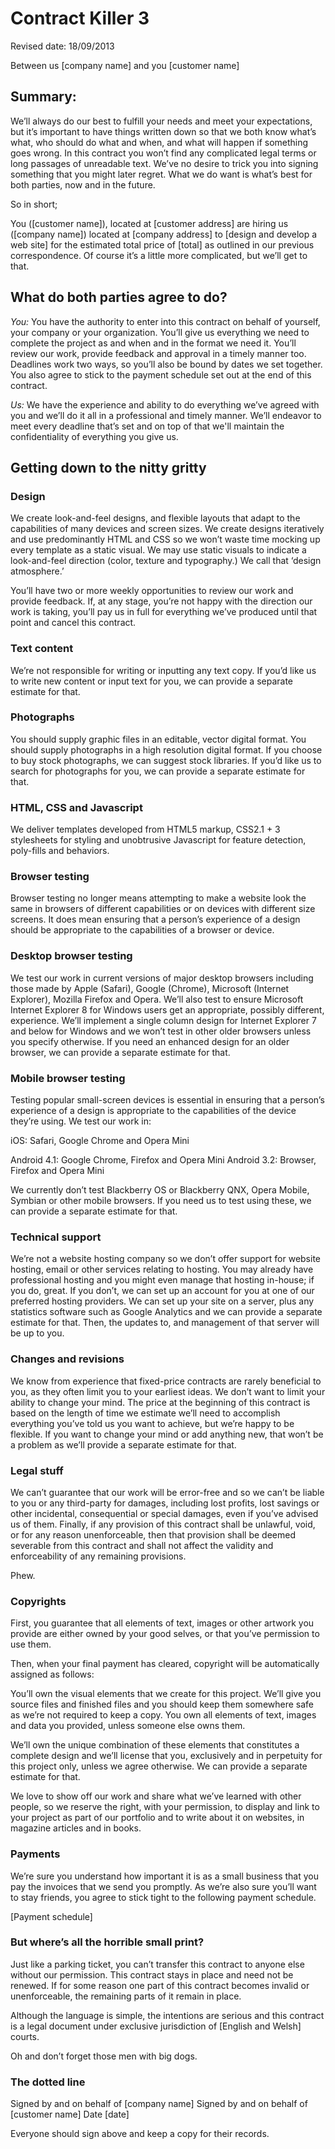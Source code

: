 # Contract Killer 3
 
Revised date: 18/09/2013 

Between us [company name] 
and you [customer name] 

## Summary: 

We’ll always do our best to fulfill your needs and meet your expectations, but it’s important to have things written down so that we both know what’s what, who should do what and when, and what will happen if something goes wrong. In this contract you won’t find any complicated legal terms or long passages of unreadable text. We’ve no desire to trick you into signing something that you might later regret. What we do want is what’s best for both parties, now and in the future.

So in short;

You ([customer name]), located at [customer address] are hiring us ([company name]) located at [company address] to [design and develop a web site] for the estimated total price of [total] as outlined in our previous correspondence. Of course it’s a little more complicated, but we’ll get to that.

## What do both parties agree to do? 

*You:* You have the authority to enter into this contract on behalf of yourself, your company or your organization. You’ll give us everything we need to complete the project as and when and in the format we need it. You’ll review our work, provide feedback and approval in a timely manner too. Deadlines work two ways, so you’ll also be bound by dates we set together. You also agree to stick to the payment schedule set out at the end of this contract.

*Us:* We have the experience and ability to do everything we’ve agreed with you and we’ll do it all in a professional and timely manner. We’ll endeavor to meet every deadline that’s set and on top of that we'll maintain the confidentiality of everything you give us.

## Getting down to the nitty gritty 

### Design 

We create look-and-feel designs, and flexible layouts that adapt to the capabilities of many devices and screen sizes. We create designs iteratively and use predominantly HTML and CSS so we won’t waste time mocking up every template as a static visual. We may use static visuals to indicate a look-and-feel direction (color, texture and typography.) We call that ‘design atmosphere.’

You’ll have two or more weekly opportunities to review our work and provide feedback. If, at any stage, you’re not happy with the direction our work is taking, you’ll pay us in full for everything we’ve produced until that point and cancel this contract.

### Text content 

We’re not responsible for writing or inputting any text copy. If you’d like us to write new content or input text for you, we can provide a separate estimate for that.

### Photographs 

You should supply graphic files in an editable, vector digital format. You should supply photographs in a high resolution digital format. If you choose to buy stock photographs, we can suggest stock libraries. If you’d like us to search for photographs for you, we can provide a separate estimate for that.

### HTML, CSS and Javascript

We deliver templates developed from HTML5 markup, CSS2.1 + 3 stylesheets for styling and unobtrusive Javascript for feature detection, poly-fills and behaviors.

### Browser testing

Browser testing no longer means attempting to make a website look the same in browsers of different capabilities or on devices with different size screens. It does mean ensuring that a person’s experience of a design should be appropriate to the capabilities of a browser or device.

### Desktop browser testing

We test our work in current versions of major desktop browsers including those made by Apple (Safari), Google (Chrome), Microsoft (Internet Explorer), Mozilla Firefox and Opera. We’ll also test to ensure Microsoft Internet Explorer 8 for Windows users get an appropriate, possibly different, experience. We’ll implement a single column design for Internet Explorer 7 and below for Windows and we won’t test in other older browsers unless you specify otherwise. If you need an enhanced design for an older browser, we can provide a separate estimate for that.

### Mobile browser testing

Testing popular small-screen devices is essential in ensuring that a person’s experience of a design is appropriate to the capabilities of the device they’re using. We test our work in:

iOS: Safari, Google Chrome and Opera Mini 

Android 4.1: Google Chrome, Firefox and Opera Mini
Android 3.2: Browser, Firefox and Opera Mini

We currently don’t test Blackberry OS or Blackberry QNX, Opera Mobile, Symbian or other mobile browsers. If you need us to test using these, we can provide a separate estimate for that.

### Technical support

We’re not a website hosting company so we don’t offer support for website hosting, email or other services relating to hosting. You may already have professional hosting and you might even manage that hosting in-house; if you do, great. If you don’t, we can set up an account for you at one of our preferred hosting providers. We can set up your site on a server, plus any statistics software such as Google Analytics and we can provide a separate estimate for that. Then, the updates to, and management of that server will be up to you. 

### Changes and revisions 

We know from experience that fixed-price contracts are rarely beneficial to you, as they often limit you to your earliest ideas. We don’t want to limit your ability to change your mind. The price at the beginning of this contract is based on the length of time we estimate we’ll need to accomplish everything you’ve told us you want to achieve, but we’re happy to be flexible. If you want to change your mind or add anything new, that won’t be a problem as we’ll provide a separate estimate for that.

### Legal stuff 

We can’t guarantee that our work will be error-free and so we can’t be liable to you or any third-party for damages, including lost profits, lost savings or other incidental, consequential or special damages, even if you’ve advised us of them. Finally, if any provision of this contract shall be unlawful, void, or for any reason unenforceable, then that provision shall be deemed severable from this contract and shall not affect the validity and enforceability of any remaining provisions.
 
Phew.

### Copyrights 

First, you guarantee that all elements of text, images or other artwork you provide are either owned by your good selves, or that you’ve permission to use them.

Then, when your final payment has cleared, copyright will be automatically assigned as follows:

You’ll own the visual elements that we create for this project. We’ll give you source files and finished files and you should keep them somewhere safe as we’re not required to keep a copy. You own all elements of text, images and data you provided, unless someone else owns them. 

We’ll own the unique combination of these elements that constitutes a complete design and we’ll license that you, exclusively and in perpetuity for this project only, unless we agree otherwise. We can provide a separate estimate for that.

We love to show off our work and share what we’ve learned with other people, so we reserve the right, with your permission, to display and link to your project as part of our portfolio and to write about it on websites, in magazine articles and in books.

### Payments 

We’re sure you understand how important it is as a small business that you pay the invoices that we send you promptly. As we’re also sure you’ll want to stay friends, you agree to stick tight to the following payment schedule.

[Payment schedule]

### But where’s all the horrible small print? 

Just like a parking ticket, you can’t transfer this contract to anyone else without our permission. This contract stays in place and need not be renewed. If for some reason one part of this contract becomes invalid or unenforceable, the remaining parts of it remain in place. 

Although the language is simple, the intentions are serious and this contract is a legal document under exclusive jurisdiction of [English and Welsh] courts. 

Oh and don’t forget those men with big dogs.

### The dotted line 

Signed by and on behalf of [company name] 
Signed by and on behalf of [customer name] 
Date [date]

Everyone should sign above and keep a copy for their records.